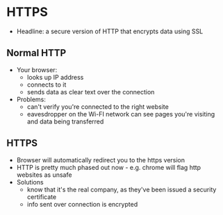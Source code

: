 # HTTPS

* Headline: a secure version of HTTP that encrypts data using SSL

## Normal HTTP
* Your browser:
  - looks up IP address
  - connects to it
  - sends data as clear text over the connection
* Problems:
  - can't verify you're connected to the right website
  - eavesdropper on the Wi-FI network can see pages you're visiting and data being transferred

## HTTPS

* Browser will automatically redirect you to the https version
* HTTP is pretty much phased out now - e.g. chrome will flag http websites as unsafe
* Solutions
  - know that it's the real company, as they've been issued a security certificate
  - info sent over connection is encrypted

